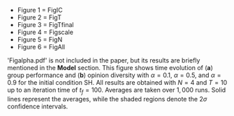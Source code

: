 - Figure 1 = FigIC
- Figure 2 = FigT
- Figure 3 = FigTfinal
- Figure 4 = Figscale
- Figure 5 = FigN
- Figure 6 = FigAll


'Figalpha.pdf' is not included in the paper, but its results are briefly mentioned in the **Model** section.
This figure shows time evolution of (**a**) group performance and (**b**) opinion diversity with $\alpha=0.1$, $\alpha=0.5$, and $\alpha=0.9$ for the initial condition SH.
All results are obtained with $N=4$ and $T=10$ up to an iteration time of $t_f=100$.
Averages are taken over $1,000$ runs. Solid lines represent the averages, while the shaded regions denote the $2\sigma$ confidence intervals. 
